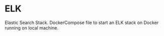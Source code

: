 # ELK
Elastic Search Stack. DockerCompose file to start an ELK stack on Docker running on local machine.
